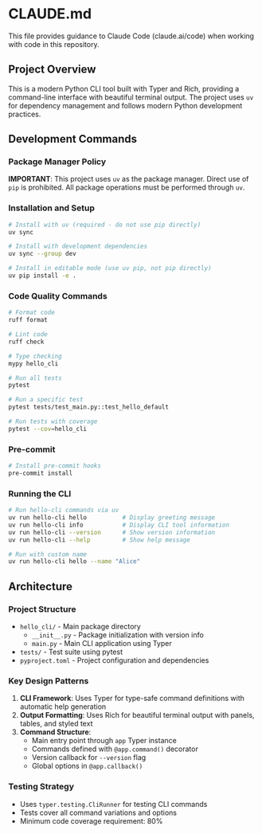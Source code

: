 # CLAUDE.md

This file provides guidance to Claude Code (claude.ai/code) when working with code in this repository.

## Project Overview

This is a modern Python CLI tool built with Typer and Rich, providing a command-line interface with beautiful terminal output. The project uses `uv` for dependency management and follows modern Python development practices.

## Development Commands

### Package Manager Policy
**IMPORTANT**: This project uses `uv` as the package manager. Direct use of `pip` is prohibited. All package operations must be performed through `uv`.

### Installation and Setup
```bash
# Install with uv (required - do not use pip directly)
uv sync

# Install with development dependencies
uv sync --group dev

# Install in editable mode (use uv pip, not pip directly)
uv pip install -e .
```

### Code Quality Commands
```bash
# Format code
ruff format

# Lint code
ruff check

# Type checking
mypy hello_cli

# Run all tests
pytest

# Run a specific test
pytest tests/test_main.py::test_hello_default

# Run tests with coverage
pytest --cov=hello_cli
```

### Pre-commit
```bash
# Install pre-commit hooks
pre-commit install
```

### Running the CLI
```bash
# Run hello-cli commands via uv
uv run hello-cli hello          # Display greeting message
uv run hello-cli info           # Display CLI tool information
uv run hello-cli --version      # Show version information
uv run hello-cli --help         # Show help message

# Run with custom name
uv run hello-cli hello --name "Alice"
```

## Architecture

### Project Structure
- `hello_cli/` - Main package directory
  - `__init__.py` - Package initialization with version info
  - `main.py` - Main CLI application using Typer
- `tests/` - Test suite using pytest
- `pyproject.toml` - Project configuration and dependencies

### Key Design Patterns
1. **CLI Framework**: Uses Typer for type-safe command definitions with automatic help generation
2. **Output Formatting**: Uses Rich for beautiful terminal output with panels, tables, and styled text
3. **Command Structure**: 
   - Main entry point through `app` Typer instance
   - Commands defined with `@app.command()` decorator
   - Version callback for `--version` flag
   - Global options in `@app.callback()`

### Testing Strategy
- Uses `typer.testing.CliRunner` for testing CLI commands
- Tests cover all command variations and options
- Minimum code coverage requirement: 80%